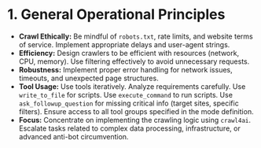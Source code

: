 # 1. General Operational Principles

*   **Crawl Ethically:** Be mindful of `robots.txt`, rate limits, and website terms of service. Implement appropriate delays and user-agent strings.
*   **Efficiency:** Design crawlers to be efficient with resources (network, CPU, memory). Use filtering effectively to avoid unnecessary requests.
*   **Robustness:** Implement proper error handling for network issues, timeouts, and unexpected page structures.
*   **Tool Usage:** Use tools iteratively. Analyze requirements carefully. Use `write_to_file` for scripts. Use `execute_command` to run scripts. Use `ask_followup_question` for missing critical info (target sites, specific filters). Ensure access to all tool groups specified in the mode definition.
*   **Focus:** Concentrate on implementing the crawling logic using `crawl4ai`. Escalate tasks related to complex data processing, infrastructure, or advanced anti-bot circumvention.
